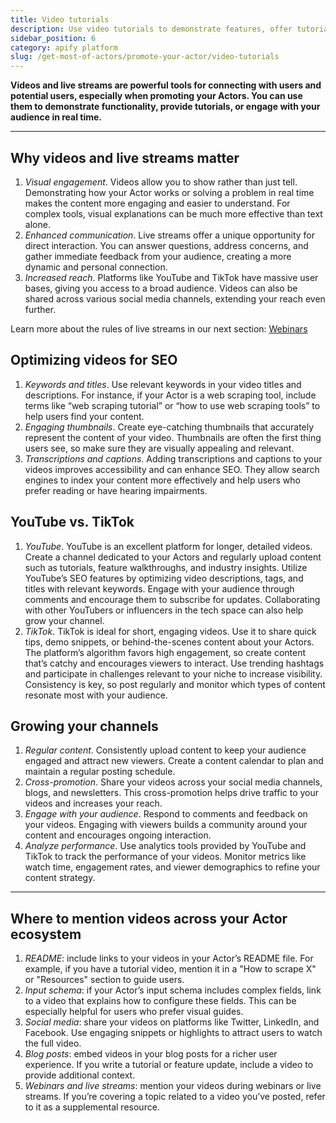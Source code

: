 ```yaml
---
title: Video tutorials
description: Use video tutorials to demonstrate features, offer tutorials, and connect with users in real time, building trust and driving interest in your tools.
sidebar_position: 6
category: apify platform
slug: /get-most-of-actors/promote-your-actor/video-tutorials
---
```


**Videos and live streams are powerful tools for connecting with users and potential users, especially when promoting your Actors. You can use them to demonstrate functionality, provide tutorials, or engage with your audience in real time.**

---

## Why videos and live streams matter

1. _Visual engagement_. Videos allow you to show rather than just tell. Demonstrating how your Actor works or solving a problem in real time makes the content more engaging and easier to understand. For complex tools, visual explanations can be much more effective than text alone.
2. _Enhanced communication_. Live streams offer a unique opportunity for direct interaction. You can answer questions, address concerns, and gather immediate feedback from your audience, creating a more dynamic and personal connection.
3. _Increased reach_. Platforms like YouTube and TikTok have massive user bases, giving you access to a broad audience. Videos can also be shared across various social media channels, extending your reach even further.

Learn more about the rules of live streams in our next section: [Webinars](academy/get-most-of-actors/promote-your-actor/webinars)

## Optimizing videos for SEO

1. _Keywords and titles_. Use relevant keywords in your video titles and descriptions. For instance, if your Actor is a web scraping tool, include terms like “web scraping tutorial” or “how to use web scraping tools” to help users find your content.
2. _Engaging thumbnails_. Create eye-catching thumbnails that accurately represent the content of your video. Thumbnails are often the first thing users see, so make sure they are visually appealing and relevant.
3. _Transcriptions and captions_. Adding transcriptions and captions to your videos improves accessibility and can enhance SEO. They allow search engines to index your content more effectively and help users who prefer reading or have hearing impairments.

## YouTube vs. TikTok

1. _YouTube_. YouTube is an excellent platform for longer, detailed videos. Create a channel dedicated to your Actors and regularly upload content such as tutorials, feature walkthroughs, and industry insights. Utilize YouTube’s SEO features by optimizing video descriptions, tags, and titles with relevant keywords. Engage with your audience through comments and encourage them to subscribe for updates. Collaborating with other YouTubers or influencers in the tech space can also help grow your channel.
2. _TikTok_. TikTok is ideal for short, engaging videos. Use it to share quick tips, demo snippets, or behind-the-scenes content about your Actors. The platform’s algorithm favors high engagement, so create content that’s catchy and encourages viewers to interact. Use trending hashtags and participate in challenges relevant to your niche to increase visibility. Consistency is key, so post regularly and monitor which types of content resonate most with your audience.

## Growing your channels

1. _Regular content_. Consistently upload content to keep your audience engaged and attract new viewers. Create a content calendar to plan and maintain a regular posting schedule.
2. _Cross-promotion_. Share your videos across your social media channels, blogs, and newsletters. This cross-promotion helps drive traffic to your videos and increases your reach.
3. _Engage with your audience_. Respond to comments and feedback on your videos. Engaging with viewers builds a community around your content and encourages ongoing interaction.
4. _Analyze performance_. Use analytics tools provided by YouTube and TikTok to track the performance of your videos. Monitor metrics like watch time, engagement rates, and viewer demographics to refine your content strategy.

---

## Where to mention videos across your Actor ecosystem

1. _README_: include links to your videos in your Actor’s README file. For example, if you have a tutorial video, mention it in a "How to scrape X" or "Resources" section to guide users.
2. _Input schema_: if your Actor’s input schema includes complex fields, link to a video that explains how to configure these fields. This can be especially helpful for users who prefer visual guides.
3. _Social media_: share your videos on platforms like Twitter, LinkedIn, and Facebook. Use engaging snippets or highlights to attract users to watch the full video.
4. _Blog posts_: embed videos in your blog posts for a richer user experience. If you write a tutorial or feature update, include a video to provide additional context.
5. _Webinars and live streams_: mention your videos during webinars or live streams. If you’re covering a topic related to a video you’ve posted, refer to it as a supplemental resource.
